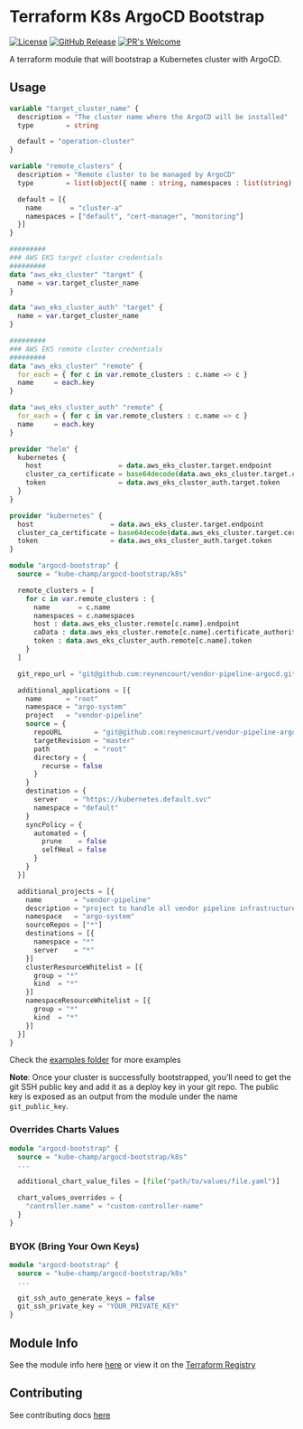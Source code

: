# Terraform K8s ArgoCD Bootstrap
[![License](https://img.shields.io/badge/License-Apache%202.0-blue.svg)](https://opensource.org/licenses/Apache-2.0) [![GitHub Release](https://img.shields.io/github/release/kube-champ/terraform-k8s-argocd-bootstrap.svg?style=flat)]() [![PR's Welcome](https://img.shields.io/badge/PRs-welcome-brightgreen.svg?style=flat)](http://makeapullrequest.com)

A terraform module that will bootstrap a Kubernetes cluster with ArgoCD.

## Usage

```terraform
variable "target_cluster_name" {
  description = "The cluster name where the ArgoCD will be installed"
  type        = string

  default = "operation-cluster"
}

variable "remote_clusters" {
  description = "Remote cluster to be managed by ArgoCD"
  type        = list(object({ name : string, namespaces : list(string) }))

  default = [{
    name       = "cluster-a"
    namespaces = ["default", "cert-manager", "monitoring"]
  }]
}

######### 
### AWS EKS target cluster credentials
#########
data "aws_eks_cluster" "target" {
  name = var.target_cluster_name
}

data "aws_eks_cluster_auth" "target" {
  name = var.target_cluster_name
}

######### 
### AWS EKS remote cluster credentials
#########
data "aws_eks_cluster" "remote" {
  for_each = { for c in var.remote_clusters : c.name => c }
  name     = each.key
}

data "aws_eks_cluster_auth" "remote" {
  for_each = { for c in var.remote_clusters : c.name => c }
  name     = each.key
}

provider "helm" {
  kubernetes {
    host                   = data.aws_eks_cluster.target.endpoint
    cluster_ca_certificate = base64decode(data.aws_eks_cluster.target.certificate_authority.0.data)
    token                  = data.aws_eks_cluster_auth.target.token
  }
}

provider "kubernetes" {
  host                   = data.aws_eks_cluster.target.endpoint
  cluster_ca_certificate = base64decode(data.aws_eks_cluster.target.certificate_authority.0.data)
  token                  = data.aws_eks_cluster_auth.target.token
}

module "argocd-bootstrap" {
  source = "kube-champ/argocd-bootstrap/k8s"

  remote_clusters = [
    for c in var.remote_clusters : {
      name       = c.name
      namespaces = c.namespaces
      host : data.aws_eks_cluster.remote[c.name].endpoint
      caData : data.aws_eks_cluster.remote[c.name].certificate_authority.0.data
      token : data.aws_eks_cluster_auth.remote[c.name].token
    }
  ]

  git_repo_url = "git@github.com:reynencourt/vendor-pipeline-argocd.git"

  additional_applications = [{
    name      = "root"
    namespace = "argo-system"
    project   = "vendor-pipeline"
    source = {
      repoURL        = "git@github.com:reynencourt/vendor-pipeline-argocd.git"
      targetRevision = "master"
      path           = "root"
      directory = {
        recurse = false
      }
    }
    destination = {
      server    = "https://kubernetes.default.svc"
      namespace = "default"
    }
    syncPolicy = {
      automated = {
        prune    = false
        selfHeal = false
      }
    }
  }]

  additional_projects = [{
    name        = "vendor-pipeline"
    description = "project to handle all vendor pipeline infrastructure"
    namespace   = "argo-system"
    sourceRepos = ["*"]
    destinations = [{
      namespace = "*"
      server    = "*"
    }]
    clusterResourceWhitelist = [{
      group = "*"
      kind  = "*"
    }]
    namespaceResourceWhitelist = [{
      group = "*"
      kind  = "*"
    }]
  }]
}
```

Check the [examples folder](https://github.com/kube-champ/terraform-k8s-argocd-bootstrap/tree/master/examples) for more examples 

**Note**: Once your cluster is successfully bootstrapped, you'll need to get the git SSH public key and add it as a deploy key in your git repo. The public key is exposed as an output from the module under the name `git_public_key`.

### Overrides Charts Values
```terraform
module "argocd-bootstrap" {
  source = "kube-champ/argocd-bootstrap/k8s"
  ...

  additional_chart_value_files = [file("path/to/values/file.yaml")]

  chart_values_overrides = {
    "controller.name" = "custom-controller-name"
  }
}
```

### BYOK (Bring Your Own Keys)
```terraform
module "argocd-bootstrap" {
  source = "kube-champ/argocd-bootstrap/k8s"
  ...

  git_ssh_auto_generate_keys = false
  git_ssh_private_key = "YOUR_PRIVATE_KEY"
}
```
## Module Info
See the module info here [here](./TERRAFORM.md) or view it on the [Terraform Registry](https://registry.terraform.io/modules/kube-champ/argocd-bootstrap/k8s/latest)

## Contributing
See contributing docs [here](./docs/CONTRIBUTING.md)
